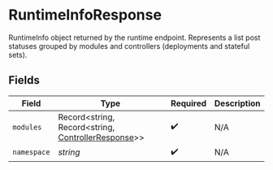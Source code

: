 # RuntimeInfoResponse

RuntimeInfo object returned by the runtime endpoint. Represents a list post statuses grouped by modules and controllers (deployments and stateful sets).


## Fields

| Field                                                                                           | Type                                                                                            | Required                                                                                        | Description                                                                                     |
| ----------------------------------------------------------------------------------------------- | ----------------------------------------------------------------------------------------------- | ----------------------------------------------------------------------------------------------- | ----------------------------------------------------------------------------------------------- |
| `modules`                                                                                       | Record<string, Record<string, [ControllerResponse](../../models/shared/controllerresponse.md)>> | :heavy_check_mark:                                                                              | N/A                                                                                             |
| `namespace`                                                                                     | *string*                                                                                        | :heavy_check_mark:                                                                              | N/A                                                                                             |